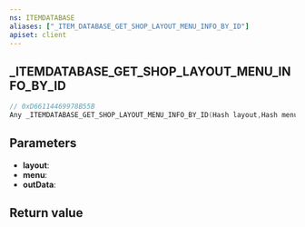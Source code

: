 ```yaml
---
ns: ITEMDATABASE
aliases: ["_ITEM_DATABASE_GET_SHOP_LAYOUT_MENU_INFO_BY_ID"]
apiset: client
---
```

## _ITEMDATABASE_GET_SHOP_LAYOUT_MENU_INFO_BY_ID

```c
// 0xD66114469978B55B
Any _ITEMDATABASE_GET_SHOP_LAYOUT_MENU_INFO_BY_ID(Hash layout,Hash menu,Any* outData);
```


## Parameters
* **layout**:
* **menu**:
* **outData**:

## Return value